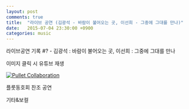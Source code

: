 ```yaml
---
layout: post
comments: true
title:  "라이브 공연 (김광석 - 바람이 불어오는 곳, 이선희 - 그중에 그대를 만나)"
date:   2015-07-04 23:30:00 +0900
categories: music
---
```

라이브공연 기록 #? - 김광석 : 바람이 불어오는 곳, 이선희 : 그중에 그대를 만나

이미지 클릭 시 유튜브 재생

[![Pullet Collaboration](http://img.youtube.com/vi/aJFEB24GuK4/0.jpg)](https://www.youtube.com/watch?v=aJFEB24GuK4 "Pullet Collaboration")

플룻동호회 찬조 공연

기타&보컬
